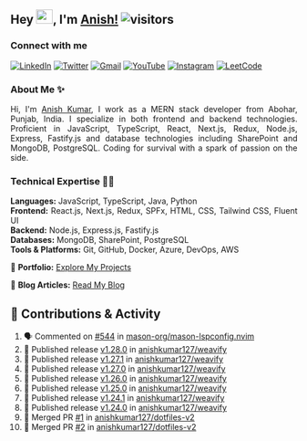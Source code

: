 ## Hey <img src="https://github.com/TheDudeThatCode/TheDudeThatCode/blob/master/Assets/Hi.gif" width="29px" height="25px">, I'm [Anish!](https://github.com/anishkumar127) ![visitors](https://visitor-badge.laobi.icu/badge?page_id=anishkumar127.anishkumar127)

### Connect with me
<!-- Social Media Links -->
[![LinkedIn](https://img.shields.io/badge/LinkedIn-0A66C2?style=for-the-badge&logo=linkedin&logoColor=white)](https://www.linkedin.com/in/anishkumar29/)
[![Twitter](https://img.shields.io/badge/Twitter-1DA1F2?style=for-the-badge&logo=twitter&logoColor=white)](https://twitter.com/anishbishnoixD)
[![Gmail](https://img.shields.io/badge/Gmail-D14836?style=for-the-badge&logo=gmail&logoColor=white)](mailto:anishbishnoi127@gmail.com)
[![YouTube](https://img.shields.io/badge/YouTube-FF0000?style=for-the-badge&logo=youtube&logoColor=white)](https://www.youtube.com/channel/UCWy3HY8xhhCU37FS8t9m9kA)
[![Instagram](https://img.shields.io/badge/Instagram-E4405F?style=for-the-badge&logo=instagram&logoColor=white)](https://www.instagram.com/anishbishnoi29)
[![LeetCode](https://img.shields.io/badge/LeetCode-FFA116?style=for-the-badge&logo=leetcode&logoColor=white)](https://leetcode.com/anishkumar127)


### About Me ✨
<div align="justify" id="anishkumar127">

Hi, I'm [Anish Kumar](https://www.linkedin.com/in/anishkumar29/), I work as a MERN stack developer from Abohar, Punjab, India. I specialize in both frontend and backend technologies. Proficient in JavaScript, TypeScript, React, Next.js, Redux, Node.js, Express, Fastify.js and database technologies including SharePoint and MongoDB, PostgreSQL. Coding for survival with a spark of passion on the side.

### Technical Expertise 👨‍💻

**Languages:** JavaScript, TypeScript, Java, Python  
**Frontend:** React.js, Next.js, Redux, SPFx, HTML, CSS, Tailwind CSS, Fluent UI  
**Backend:** Node.js, Express.js, Fastify.js  
**Databases:** MongoDB, SharePoint, PostgreSQL  
**Tools & Platforms:** Git, GitHub, Docker, Azure, DevOps, AWS

📂 **Portfolio:** [Explore My Projects](https://anishkumar127.github.io/me/projects)  

📝 **Blog Articles:** [Read My Blog](https://anishkumar127.github.io/me/)  

</div>

## 🌟 Contributions & Activity 
<!--START_SECTION:activity-->

1. 🗣 Commented on [#544](https://github.com/mason-org/mason-lspconfig.nvim/issues/544) in [mason-org/mason-lspconfig.nvim](https://github.com/mason-org/mason-lspconfig.nvim)
2. 🚀 Published release [v1.28.0](https://github.com/anishkumar127/weavify/releases/tag/v1.28.0) in [anishkumar127/weavify](https://github.com/anishkumar127/weavify)
3. 🚀 Published release [v1.27.1](https://github.com/anishkumar127/weavify/releases/tag/v1.27.1) in [anishkumar127/weavify](https://github.com/anishkumar127/weavify)
4. 🚀 Published release [v1.27.0](https://github.com/anishkumar127/weavify/releases/tag/v1.27.0) in [anishkumar127/weavify](https://github.com/anishkumar127/weavify)
5. 🚀 Published release [v1.26.0](https://github.com/anishkumar127/weavify/releases/tag/v1.26.0) in [anishkumar127/weavify](https://github.com/anishkumar127/weavify)
6. 🚀 Published release [v1.25.0](https://github.com/anishkumar127/weavify/releases/tag/v1.25.0) in [anishkumar127/weavify](https://github.com/anishkumar127/weavify)
7. 🚀 Published release [v1.24.1](https://github.com/anishkumar127/weavify/releases/tag/v1.24.1) in [anishkumar127/weavify](https://github.com/anishkumar127/weavify)
8. 🚀 Published release [v1.24.0](https://github.com/anishkumar127/weavify/releases/tag/v1.24.0) in [anishkumar127/weavify](https://github.com/anishkumar127/weavify)
9. 🎉 Merged PR [#1](https://github.com/anishkumar127/dotfiles-v2/pull/1) in [anishkumar127/dotfiles-v2](https://github.com/anishkumar127/dotfiles-v2)
10. 🎉 Merged PR [#2](https://github.com/anishkumar127/dotfiles-v2/pull/2) in [anishkumar127/dotfiles-v2](https://github.com/anishkumar127/dotfiles-v2)
<!--END_SECTION:activity-->

<!-- ### Holopin Badges

[![@anishkumar127's Holopin board](https://holopin.me/anishkumar127)](https://holopin.io/@anishkumar127) -->
